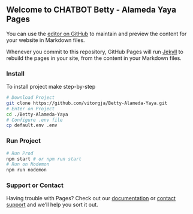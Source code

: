 ## Welcome to CHATBOT Betty - Alameda Yaya Pages

You can use the [editor on GitHub](https://github.com/vitorgja/Betty-Alameda-Yaya/edit/gh-pages/index.md) to maintain and preview the content for your website in Markdown files.

Whenever you commit to this repository, GitHub Pages will run [Jekyll](https://jekyllrb.com/) to rebuild the pages in your site, from the content in your Markdown files.

### Install

To install project make step-by-step

```sh
# Download Project
git clone https://github.com/vitorgja/Betty-Alameda-Yaya.git
# Enter on Project
cd ./Betty-Alameda-Yaya
# Configure .env file
cp default.env .env
```

### Run Project
```sh
# Run Prod
npm start # or npm run start
# Run on Nodemon
npm run nodemon
```

### Support or Contact

Having trouble with Pages? Check out our [documentation](https://docs.github.com/categories/github-pages-basics/) or [contact support](https://github.com/contact) and we’ll help you sort it out.
